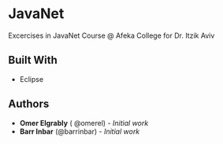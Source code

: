 # JavaNet
Excercises in JavaNet Course @ Afeka College for Dr. Itzik Aviv

## Built With

* Eclipse

## Authors

* **Omer Elgrably** ( @omerel) - *Initial work*
* **Barr Inbar** (@barrinbar) - *Initial work*


